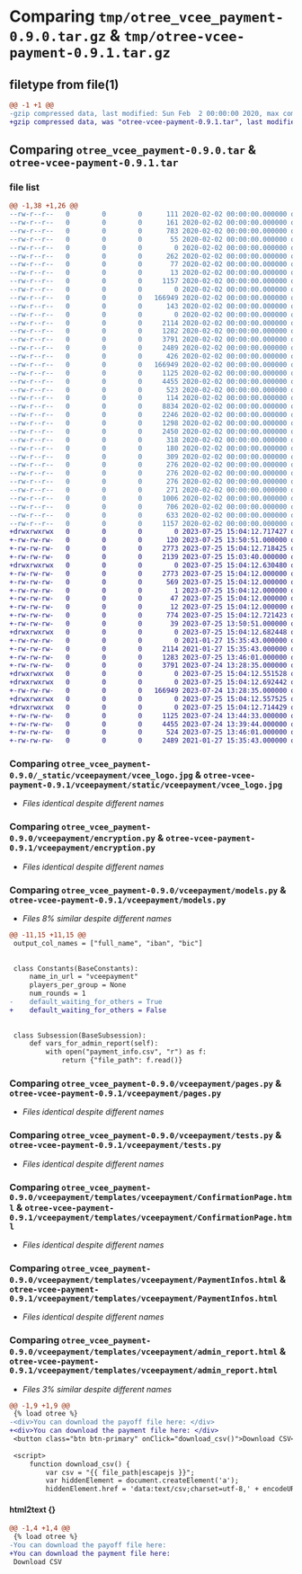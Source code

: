 # Comparing `tmp/otree_vcee_payment-0.9.0.tar.gz` & `tmp/otree-vcee-payment-0.9.1.tar.gz`

## filetype from file(1)

```diff
@@ -1 +1 @@
-gzip compressed data, last modified: Sun Feb  2 00:00:00 2020, max compression
+gzip compressed data, was "otree-vcee-payment-0.9.1.tar", last modified: Tue Jul 25 15:04:12 2023, max compression
```

## Comparing `otree_vcee_payment-0.9.0.tar` & `otree-vcee-payment-0.9.1.tar`

### file list

```diff
@@ -1,38 +1,26 @@
--rw-r--r--   0        0        0      111 2020-02-02 00:00:00.000000 otree_vcee_payment-0.9.0/.flake8
--rw-r--r--   0        0        0      161 2020-02-02 00:00:00.000000 otree_vcee_payment-0.9.0/.isort.cfg
--rw-r--r--   0        0        0      783 2020-02-02 00:00:00.000000 otree_vcee_payment-0.9.0/.pre-commit-config.yaml
--rw-r--r--   0        0        0       55 2020-02-02 00:00:00.000000 otree_vcee_payment-0.9.0/Procfile
--rw-r--r--   0        0        0        0 2020-02-02 00:00:00.000000 otree_vcee_payment-0.9.0/__init__.py
--rw-r--r--   0        0        0      262 2020-02-02 00:00:00.000000 otree_vcee_payment-0.9.0/manage.py
--rw-r--r--   0        0        0       77 2020-02-02 00:00:00.000000 otree_vcee_payment-0.9.0/requirements.txt
--rw-r--r--   0        0        0       13 2020-02-02 00:00:00.000000 otree_vcee_payment-0.9.0/runtime.txt
--rw-r--r--   0        0        0     1157 2020-02-02 00:00:00.000000 otree_vcee_payment-0.9.0/settings.py
--rw-r--r--   0        0        0        0 2020-02-02 00:00:00.000000 otree_vcee_payment-0.9.0/_static/global/empty.css
--rw-r--r--   0        0        0   166949 2020-02-02 00:00:00.000000 otree_vcee_payment-0.9.0/_static/vceepayment/vcee_logo.jpg
--rw-r--r--   0        0        0      143 2020-02-02 00:00:00.000000 otree_vcee_payment-0.9.0/_templates/global/Page.html
--rw-r--r--   0        0        0        0 2020-02-02 00:00:00.000000 otree_vcee_payment-0.9.0/vceepayment/__init__.py
--rw-r--r--   0        0        0     2114 2020-02-02 00:00:00.000000 otree_vcee_payment-0.9.0/vceepayment/encryption.py
--rw-r--r--   0        0        0     1282 2020-02-02 00:00:00.000000 otree_vcee_payment-0.9.0/vceepayment/models.py
--rw-r--r--   0        0        0     3791 2020-02-02 00:00:00.000000 otree_vcee_payment-0.9.0/vceepayment/pages.py
--rw-r--r--   0        0        0     2489 2020-02-02 00:00:00.000000 otree_vcee_payment-0.9.0/vceepayment/tests.py
--rw-r--r--   0        0        0      426 2020-02-02 00:00:00.000000 otree_vcee_payment-0.9.0/vceepayment/_builtin/__init__.py
--rw-r--r--   0        0        0   166949 2020-02-02 00:00:00.000000 otree_vcee_payment-0.9.0/vceepayment/static/vceepayment/vcee_logo.jpg
--rw-r--r--   0        0        0     1125 2020-02-02 00:00:00.000000 otree_vcee_payment-0.9.0/vceepayment/templates/vceepayment/ConfirmationPage.html
--rw-r--r--   0        0        0     4455 2020-02-02 00:00:00.000000 otree_vcee_payment-0.9.0/vceepayment/templates/vceepayment/PaymentInfos.html
--rw-r--r--   0        0        0      523 2020-02-02 00:00:00.000000 otree_vcee_payment-0.9.0/vceepayment/templates/vceepayment/admin_report.html
--rw-r--r--   0        0        0      114 2020-02-02 00:00:00.000000 otree_vcee_payment-0.9.0/venvmac/pyvenv.cfg
--rw-r--r--   0        0        0     8834 2020-02-02 00:00:00.000000 otree_vcee_payment-0.9.0/venvmac/bin/Activate.ps1
--rw-r--r--   0        0        0     2246 2020-02-02 00:00:00.000000 otree_vcee_payment-0.9.0/venvmac/bin/activate
--rw-r--r--   0        0        0     1298 2020-02-02 00:00:00.000000 otree_vcee_payment-0.9.0/venvmac/bin/activate.csh
--rw-r--r--   0        0        0     2450 2020-02-02 00:00:00.000000 otree_vcee_payment-0.9.0/venvmac/bin/activate.fish
--rw-r--r--   0        0        0      318 2020-02-02 00:00:00.000000 otree_vcee_payment-0.9.0/venvmac/bin/django-admin
--rw-r--r--   0        0        0      180 2020-02-02 00:00:00.000000 otree_vcee_payment-0.9.0/venvmac/bin/django-admin.py
--rw-r--r--   0        0        0      309 2020-02-02 00:00:00.000000 otree_vcee_payment-0.9.0/venvmac/bin/otree
--rw-r--r--   0        0        0      276 2020-02-02 00:00:00.000000 otree_vcee_payment-0.9.0/venvmac/bin/pip
--rw-r--r--   0        0        0      276 2020-02-02 00:00:00.000000 otree_vcee_payment-0.9.0/venvmac/bin/pip3
--rw-r--r--   0        0        0      276 2020-02-02 00:00:00.000000 otree_vcee_payment-0.9.0/venvmac/bin/pip3.8
--rw-r--r--   0        0        0      271 2020-02-02 00:00:00.000000 otree_vcee_payment-0.9.0/venvmac/bin/sqlformat
--rw-r--r--   0        0        0     1006 2020-02-02 00:00:00.000000 otree_vcee_payment-0.9.0/.gitignore
--rw-r--r--   0        0        0      706 2020-02-02 00:00:00.000000 otree_vcee_payment-0.9.0/README.rst
--rw-r--r--   0        0        0      633 2020-02-02 00:00:00.000000 otree_vcee_payment-0.9.0/pyproject.toml
--rw-r--r--   0        0        0     1157 2020-02-02 00:00:00.000000 otree_vcee_payment-0.9.0/PKG-INFO
+drwxrwxrwx   0        0        0        0 2023-07-25 15:04:12.717427 otree-vcee-payment-0.9.1/
+-rw-rw-rw-   0        0        0      120 2023-07-25 13:50:51.000000 otree-vcee-payment-0.9.1/MANIFEST.in
+-rw-rw-rw-   0        0        0     2773 2023-07-25 15:04:12.718425 otree-vcee-payment-0.9.1/PKG-INFO
+-rw-rw-rw-   0        0        0     2139 2023-07-25 15:03:40.000000 otree-vcee-payment-0.9.1/README.rst
+drwxrwxrwx   0        0        0        0 2023-07-25 15:04:12.630480 otree-vcee-payment-0.9.1/otree_vcee_payment.egg-info/
+-rw-rw-rw-   0        0        0     2773 2023-07-25 15:04:12.000000 otree-vcee-payment-0.9.1/otree_vcee_payment.egg-info/PKG-INFO
+-rw-rw-rw-   0        0        0      569 2023-07-25 15:04:12.000000 otree-vcee-payment-0.9.1/otree_vcee_payment.egg-info/SOURCES.txt
+-rw-rw-rw-   0        0        0        1 2023-07-25 15:04:12.000000 otree-vcee-payment-0.9.1/otree_vcee_payment.egg-info/dependency_links.txt
+-rw-rw-rw-   0        0        0       47 2023-07-25 15:04:12.000000 otree-vcee-payment-0.9.1/otree_vcee_payment.egg-info/requires.txt
+-rw-rw-rw-   0        0        0       12 2023-07-25 15:04:12.000000 otree-vcee-payment-0.9.1/otree_vcee_payment.egg-info/top_level.txt
+-rw-rw-rw-   0        0        0      774 2023-07-25 15:04:12.721423 otree-vcee-payment-0.9.1/setup.cfg
+-rw-rw-rw-   0        0        0       39 2023-07-25 13:50:51.000000 otree-vcee-payment-0.9.1/setup.py
+drwxrwxrwx   0        0        0        0 2023-07-25 15:04:12.682448 otree-vcee-payment-0.9.1/vceepayment/
+-rw-rw-rw-   0        0        0        0 2021-01-27 15:35:43.000000 otree-vcee-payment-0.9.1/vceepayment/__init__.py
+-rw-rw-rw-   0        0        0     2114 2021-01-27 15:35:43.000000 otree-vcee-payment-0.9.1/vceepayment/encryption.py
+-rw-rw-rw-   0        0        0     1283 2023-07-25 13:46:01.000000 otree-vcee-payment-0.9.1/vceepayment/models.py
+-rw-rw-rw-   0        0        0     3791 2023-07-24 13:28:35.000000 otree-vcee-payment-0.9.1/vceepayment/pages.py
+drwxrwxrwx   0        0        0        0 2023-07-25 15:04:12.551528 otree-vcee-payment-0.9.1/vceepayment/static/
+drwxrwxrwx   0        0        0        0 2023-07-25 15:04:12.692442 otree-vcee-payment-0.9.1/vceepayment/static/vceepayment/
+-rw-rw-rw-   0        0        0   166949 2023-07-24 13:28:35.000000 otree-vcee-payment-0.9.1/vceepayment/static/vceepayment/vcee_logo.jpg
+drwxrwxrwx   0        0        0        0 2023-07-25 15:04:12.557525 otree-vcee-payment-0.9.1/vceepayment/templates/
+drwxrwxrwx   0        0        0        0 2023-07-25 15:04:12.714429 otree-vcee-payment-0.9.1/vceepayment/templates/vceepayment/
+-rw-rw-rw-   0        0        0     1125 2023-07-24 13:44:33.000000 otree-vcee-payment-0.9.1/vceepayment/templates/vceepayment/ConfirmationPage.html
+-rw-rw-rw-   0        0        0     4455 2023-07-24 13:39:44.000000 otree-vcee-payment-0.9.1/vceepayment/templates/vceepayment/PaymentInfos.html
+-rw-rw-rw-   0        0        0      524 2023-07-25 13:46:01.000000 otree-vcee-payment-0.9.1/vceepayment/templates/vceepayment/admin_report.html
+-rw-rw-rw-   0        0        0     2489 2021-01-27 15:35:43.000000 otree-vcee-payment-0.9.1/vceepayment/tests.py
```

### Comparing `otree_vcee_payment-0.9.0/_static/vceepayment/vcee_logo.jpg` & `otree-vcee-payment-0.9.1/vceepayment/static/vceepayment/vcee_logo.jpg`

 * *Files identical despite different names*

### Comparing `otree_vcee_payment-0.9.0/vceepayment/encryption.py` & `otree-vcee-payment-0.9.1/vceepayment/encryption.py`

 * *Files identical despite different names*

### Comparing `otree_vcee_payment-0.9.0/vceepayment/models.py` & `otree-vcee-payment-0.9.1/vceepayment/models.py`

 * *Files 8% similar despite different names*

```diff
@@ -11,15 +11,15 @@
 output_col_names = ["full_name", "iban", "bic"]
 
 
 class Constants(BaseConstants):
     name_in_url = "vceepayment"
     players_per_group = None
     num_rounds = 1
-    default_waiting_for_others = True
+    default_waiting_for_others = False
 
 
 class Subsession(BaseSubsession):
     def vars_for_admin_report(self):
         with open("payment_info.csv", "r") as f:
             return {"file_path": f.read()}
```

### Comparing `otree_vcee_payment-0.9.0/vceepayment/pages.py` & `otree-vcee-payment-0.9.1/vceepayment/pages.py`

 * *Files identical despite different names*

### Comparing `otree_vcee_payment-0.9.0/vceepayment/tests.py` & `otree-vcee-payment-0.9.1/vceepayment/tests.py`

 * *Files identical despite different names*

### Comparing `otree_vcee_payment-0.9.0/vceepayment/templates/vceepayment/ConfirmationPage.html` & `otree-vcee-payment-0.9.1/vceepayment/templates/vceepayment/ConfirmationPage.html`

 * *Files identical despite different names*

### Comparing `otree_vcee_payment-0.9.0/vceepayment/templates/vceepayment/PaymentInfos.html` & `otree-vcee-payment-0.9.1/vceepayment/templates/vceepayment/PaymentInfos.html`

 * *Files identical despite different names*

### Comparing `otree_vcee_payment-0.9.0/vceepayment/templates/vceepayment/admin_report.html` & `otree-vcee-payment-0.9.1/vceepayment/templates/vceepayment/admin_report.html`

 * *Files 3% similar despite different names*

```diff
@@ -1,9 +1,9 @@
 {% load otree %}
-<div>You can download the payoff file here: </div>
+<div>You can download the payment file here: </div>
 <button class="btn btn-primary" onClick="download_csv()">Download CSV</button>
 
 <script>
     function download_csv() {
         var csv = "{{ file_path|escapejs }}";
         var hiddenElement = document.createElement('a');
         hiddenElement.href = 'data:text/csv;charset=utf-8,' + encodeURI(csv);
```

#### html2text {}

```diff
@@ -1,4 +1,4 @@
 {% load otree %}
-You can download the payoff file here:
+You can download the payment file here:
 Download CSV
```

